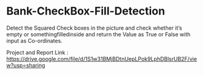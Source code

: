 # Bank-CheckBox-Fill-Detection
Detect the Squared Check boxes in the picture and check whether it’s empty or somethingfilledinside and return the Value as True or False with input as Co-ordinates.

Project and Report Link : https://drive.google.com/file/d/1S1w31BMjBDtnUepLPok9LphDBlsrUB2F/view?usp=sharing
